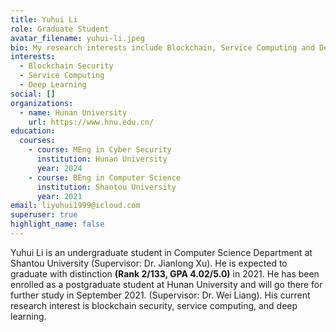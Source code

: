 ```yaml
---
title: Yuhui Li
role: Graduate Student
avatar_filename: yuhui-li.jpeg
bio: My research interests include Blockchain, Service Computing and Deep Learning.
interests:
  - Blockchain Security
  - Service Computing
  - Deep Learning
social: []
organizations:
  - name: Hunan University
    url: https://www.hnu.edu.cn/
education:
  courses:
    - course: MEng in Cyber Security
      institution: Hunan University
      year: 2024
    - course: BEng in Computer Science
      institution: Shantou University
      year: 2021
email: liyuhui1999@icloud.com
superuser: true
highlight_name: false
---
```

Yuhui Li is an undergraduate student in Computer Science Department at Shantou University (Supervisor: Dr. Jianlong Xu). He is expected to graduate with distinction **(Rank 2/133, GPA 4.02/5.0)** in 2021. He has been enrolled as a postgraduate student at Hunan University and will go there for further study in September 2021. (Supervisor: Dr. Wei Liang). His current research interest is blockchain security, service computing, and deep learning.